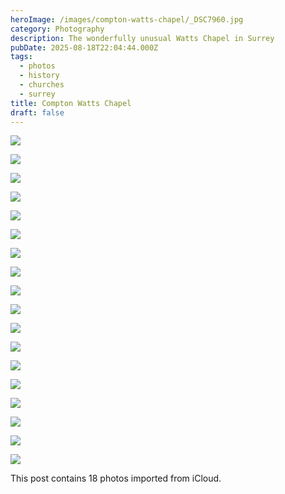 ```yaml
---
heroImage: /images/compton-watts-chapel/_DSC7960.jpg
category: Photography
description: The wonderfully unusual Watts Chapel in Surrey
pubDate: 2025-08-18T22:04:44.000Z
tags:
  - photos
  - history
  - churches
  - surrey
title: Compton Watts Chapel
draft: false
---
```


<!-- Edit this content and remove the draft flag when ready to publish -->

![](/images/compton-watts-chapel/_DSC7960.jpg)

![](/images/compton-watts-chapel/_DSC7961.jpg)

![](/images/compton-watts-chapel/_DSC7949.jpg)

![](/images/compton-watts-chapel/_DSC7977.jpg)

![](/images/compton-watts-chapel/_DSC7963.jpg)

![](/images/compton-watts-chapel/_DSC7962.jpg)

![](/images/compton-watts-chapel/_DSC7966.jpg)

![](/images/compton-watts-chapel/_DSC7967.jpg)

![](/images/compton-watts-chapel/_DSC7971.jpg)

![](/images/compton-watts-chapel/_DSC7958.jpg)

![](/images/compton-watts-chapel/_DSC7954.jpg)

![](/images/compton-watts-chapel/_DSC7968.jpg)

![](/images/compton-watts-chapel/_DSC7981.jpg)

![](/images/compton-watts-chapel/_DSC7956.jpg)

![](/images/compton-watts-chapel/_DSC7957.jpg)

![](/images/compton-watts-chapel/_DSC7952.jpg)

![](/images/compton-watts-chapel/_DSC7950.jpg)

![](/images/compton-watts-chapel/_DSC7978.jpg)

<!-- Add your content here -->

This post contains 18 photos imported from iCloud.

<!-- Remember to:
- Edit the title and description
- Add meaningful content
- Update tags as needed
- Remove the draft flag when ready
- Consider adding alt text to images
-->
